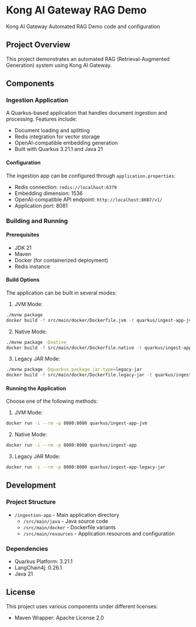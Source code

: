 # Kong AI Gateway RAG Demo
Kong AI Gateway Automated RAG Demo code and configuration

## Project Overview
This project demonstrates an automated RAG (Retrieval-Augmented Generation) system using Kong AI Gateway.

## Components

### Ingestion Application
A Quarkus-based application that handles document ingestion and processing. Features include:
- Document loading and splitting
- Redis integration for vector storage
- OpenAI-compatible embedding generation
- Built with Quarkus 3.21.1 and Java 21

#### Configuration
The ingestion app can be configured through `application.properties`:
- Redis connection: `redis://localhost:6379`
- Embedding dimension: 1536
- OpenAI-compatible API endpoint: `http://localhost:8087/v1/`
- Application port: 8081

### Building and Running

#### Prerequisites
- JDK 21
- Maven
- Docker (for containerized deployment)
- Redis instance

#### Build Options
The application can be built in several modes:

1. JVM Mode:
```bash
./mvnw package
docker build -f src/main/docker/Dockerfile.jvm -t quarkus/ingest-app-jvm .
```

2. Native Mode:
```bash
./mvnw package -Dnative
docker build -f src/main/docker/Dockerfile.native -t quarkus/ingest-app .
```

3. Legacy JAR Mode:
```bash
./mvnw package -Dquarkus.package.jar.type=legacy-jar
docker build -f src/main/docker/Dockerfile.legacy-jar -t quarkus/ingest-app-legacy-jar .
```

#### Running the Application
Choose one of the following methods:

1. JVM Mode:
```bash
docker run -i --rm -p 8080:8080 quarkus/ingest-app-jvm
```

2. Native Mode:
```bash
docker run -i --rm -p 8080:8080 quarkus/ingest-app
```

3. Legacy JAR Mode:
```bash
docker run -i --rm -p 8080:8080 quarkus/ingest-app-legacy-jar
```

## Development

### Project Structure
- `/ingestion-app` - Main application directory
  - `/src/main/java` - Java source code
  - `/src/main/docker` - Dockerfile variants
  - `/src/main/resources` - Application resources and configuration

### Dependencies
- Quarkus Platform: 3.21.1
- LangChain4j: 0.26.1
- Java 21

## License
This project uses various components under different licenses:
- Maven Wrapper: Apache License 2.0
